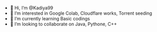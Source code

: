 - 👋 Hi, I’m @Kadiya99
- 👀 I’m interested in Google Colab, Cloudflare works, Torrent seeding
- 🌱 I’m currently learning Basic codings 
- 💞️ I’m looking to collaborate on Java, Pythone, C++

<!---
Kadiya99/Kadiya99 is a ✨ special ✨ repository because its `README.md` (this file) appears on your GitHub profile.
You can click the Preview link to take a look at your changes.
--->
